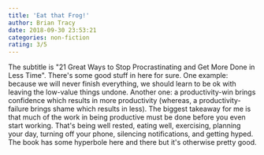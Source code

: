 ```yaml
---
title: 'Eat that Frog!'
author: Brian Tracy
date: 2018-09-30 23:53:21
categories: non-fiction
rating: 3/5
---
```


The subtitle is "21 Great Ways to Stop Procrastinating and Get More Done in Less Time". There's some good stuff in here for sure. One example: because we will never finish everything, we should learn to be ok with leaving the low-value things undone. Another one: a productivity-win brings confidence which results in more productivity (whereas, a productivity-failure brings shame which results in less). The biggest takeaway for me is that much of the work in being productive must be done before you even start working. That's being well rested, eating well, exercising, planning your day, turning off your phone, silencing notifications, and getting hyped. The book has some hyperbole here and there but it's otherwise pretty good.
